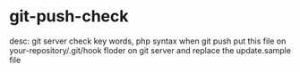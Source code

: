 # git-push-check
desc: git server check key words, php syntax when git push
put this file on your-repository/.git/hook floder on git server and replace the update.sample file
